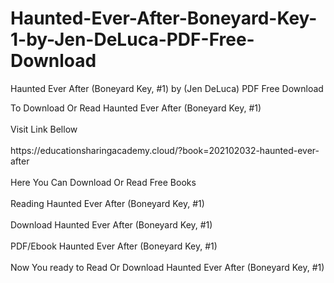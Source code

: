 # Haunted-Ever-After-Boneyard-Key-1-by-Jen-DeLuca-PDF-Free-Download
Haunted Ever After (Boneyard Key, #1) by (Jen DeLuca) PDF Free Download
<div>To Download Or Read Haunted Ever After (Boneyard Key, #1)</div>
<div>&nbsp;</div>
<div>Visit Link Bellow</div>
<div>&nbsp;</div>
<div>https://educationsharingacademy.cloud/?book=202102032-haunted-ever-after</div>
<div>&nbsp;</div>
<div>Here You Can Download Or Read Free Books</div>
<div>&nbsp;</div>
<div>Reading Haunted Ever After (Boneyard Key, #1)</div>
<div>&nbsp;</div>
<div>Download Haunted Ever After (Boneyard Key, #1)</div>
<div>&nbsp;</div>
<div>PDF/Ebook Haunted Ever After (Boneyard Key, #1)</div>
<div>&nbsp;</div>
<div>Now You ready to Read Or Download Haunted Ever After (Boneyard Key, #1)</div>
<div>&nbsp;</div>

